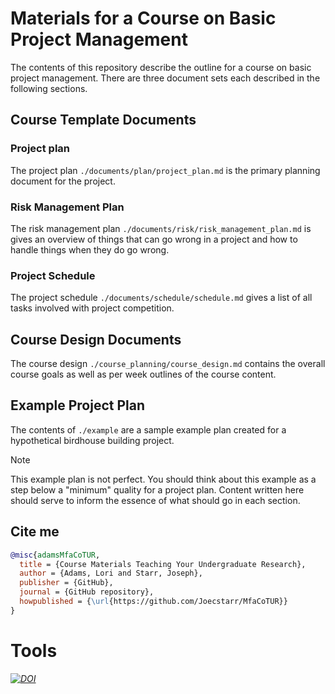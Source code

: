 # Materials for a Course on Basic Project Management

The contents of this repository describe the outline for a course on basic
project management. There are three document sets each described in the
following sections.



## Course Template Documents

### Project plan

The project plan `./documents/plan/project_plan.md` is the primary planning
document for the project.

### Risk Management Plan

The risk management plan `./documents/risk/risk_management_plan.md` is gives an
overview of things that can go wrong in a project and how to handle things when
they do go wrong.

### Project Schedule

The project schedule `./documents/schedule/schedule.md` gives a list of all
tasks involved with project competition.

## Course Design Documents

The course design `./course_planning/course_design.md` contains the overall
course goals as well as per week outlines of the course content.

## Example Project Plan

The contents of `./example` are a sample example plan created for a
hypothetical birdhouse building project.

> [!NOTE]
> This example plan is not perfect. You should think about this example as a
> step below a "minimum" quality for a project plan. Content written here
> should serve to inform the essence of what should go in each section.

## Cite me

```bibtex
@misc{adamsMfaCoTUR,
  title = {Course Materials Teaching Your Undergraduate Research},
  author = {Adams, Lori and Starr, Joseph},
  publisher = {GitHub},
  journal = {GitHub repository},
  howpublished = {\url{https://github.com/Joecstarr/MfaCoTUR}}
}
```

# Tools

<cite data-state="closed"><a href="https://doi.org/10.5281/ZENODO.14805610" target="_blank" rel="noreferrer" class="hover-link"><img id="WQGG6qcK4N" style="margin:0 auto" src="https://cdn.curvenote.com/0194d2ee-0db2-7528-9c7f-9bbfb2e15654/public/ddf3ca387546f1959e55c6ae766e07ee.svg" alt="DOI" data-canonical-url="https://zenodo.org/badge/DOI/10.5281/zenodo.14805610.svg"></a></cite>